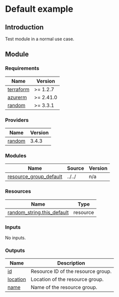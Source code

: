 # Default example

## Introduction

Test module in a normal use case.

## Module

<!-- BEGINNING OF PRE-COMMIT-TERRAFORM DOCS HOOK -->

### Requirements

| Name                                                                     | Version   |
| ------------------------------------------------------------------------ | --------- |
| <a name="requirement_terraform"></a> [terraform](#requirement_terraform) | >= 1.2.7  |
| <a name="requirement_azurerm"></a> [azurerm](#requirement_azurerm)       | >= 2.41.0 |
| <a name="requirement_random"></a> [random](#requirement_random)          | >= 3.3.1  |

### Providers

| Name                                                      | Version |
| --------------------------------------------------------- | ------- |
| <a name="provider_random"></a> [random](#provider_random) | 3.4.3   |

### Modules

| Name                                                                                                  | Source | Version |
| ----------------------------------------------------------------------------------------------------- | ------ | ------- |
| <a name="module_resource_group_default"></a> [resource_group_default](#module_resource_group_default) | ../../ | n/a     |

### Resources

| Name                                                                                                                | Type     |
| ------------------------------------------------------------------------------------------------------------------- | -------- |
| [random_string.this_default](https://registry.terraform.io/providers/hashicorp/random/latest/docs/resources/string) | resource |

### Inputs

No inputs.

### Outputs

| Name                                                        | Description                        |
| ----------------------------------------------------------- | ---------------------------------- |
| <a name="output_id"></a> [id](#output_id)                   | Resource ID of the resource group. |
| <a name="output_location"></a> [location](#output_location) | Location of the resource group.    |
| <a name="output_name"></a> [name](#output_name)             | Name of the resource group.        |

<!-- END OF PRE-COMMIT-TERRAFORM DOCS HOOK -->
